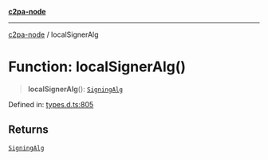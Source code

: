 [**c2pa-node**](../README.md)

***

[c2pa-node](../README.md) / localSignerAlg

# Function: localSignerAlg()

> **localSignerAlg**(): [`SigningAlg`](../type-aliases/SigningAlg.md)

Defined in: [types.d.ts:805](https://github.com/contentauth/c2pa-node-v2/blob/89b34f9846b48a2d62e217587555c0cf0305136a/js-src/types.d.ts#L805)

## Returns

[`SigningAlg`](../type-aliases/SigningAlg.md)
